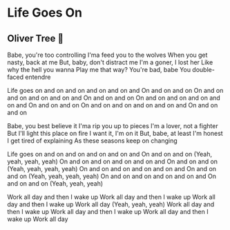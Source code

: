 # Life Goes On
## Oliver Tree 🍃
Babe, you're too controlling 
I'ma feed you to the wolves
When you get nasty, back at me
But, baby, don't distract me
I'm a goner, I lost her
Like why the hell you wanna
Play me that way? You're bad, babe
You double-faced entendre

Life goes on and on and on and on and on and
On and on and on
On and on and on and on and on and
On and on and on
On and on and on and on and on and
On and on and on
On and on and on and on and on and
On and on and on

Babe, you best believe it
I'ma rip you up to pieces
I'm a lover, not a fighter
But I'll light this place on fire
I want it, I'm on it
But, babe, at least I'm honest
I get tired of explaining
As these seasons keep on changing

Life goes on and on and on and on and on and
On and on and on (Yeah, yeah, yeah, yeah)
On and on and on and on and on and
On and on and on (Yeah, yeah, yeah, yeah)
On and on and on and on and on and
On and on and on (Yeah, yeah, yeah, yeah)
On and on and on and on and on and
On and on and on (Yeah, yeah, yeah)

Work all day and then I wake up
Work all day and then I wake up
Work all day and then I wake up
Work all day (Yeah, yeah, yeah)
Work all day and then I wake up
Work all day and then I wake up
Work all day and then I wake up
Work all day